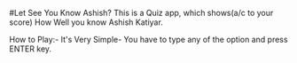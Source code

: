 #Let See You Know Ashish?
This is a Quiz app, which shows(a/c to your score) How Well you know Ashish Katiyar.

How to Play:-
It's Very Simple-
      You have to type any of the option and press ENTER key.
